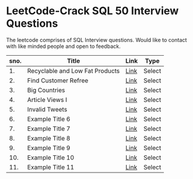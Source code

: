 # LeetCode-Crack SQL 50 Interview Questions

The leetcode comprises of SQL Interview questions. Would like to contact with like minded people and open to feedback.

<table>
  <thead>
    <tr>
      <th>sno.</th>
      <th>Title</th>
      <th>Link</th>
      <th>Type</th>
    </tr>
  </thead>
  <tbody>
    <tr>
      <td>1.</td>
      <td>Recyclable and Low Fat Products</td>
      <td><a href="https://leetcode.com/problems/recyclable-and-low-fat-products/description/?envType=study-plan-v2&envId=top-sql-50">Link</a></td>
      <td>Select</td>
    </tr>
    <!-- Add more rows below -->
    <tr>
      <td>2.</td>
      <td>Find Customer Refree</td>
      <td><a href="https://leetcode.com/problems/find-customer-referee/description/?envType=study-plan-v2&envId=top-sql-50">Link</a></td>
      <td>Select</td>
    </tr>
    <tr>
      <td>3.</td>
      <td>Big Countries</td>
      <td><a href="https://leetcode.com/problems/big-countries/description/?envType=study-plan-v2&envId=top-sql-50">Link</a></td>
      <td>Select</td>
    </tr>
    <tr>
      <td>4.</td>
      <td>Article Views I</td>
      <td><a href="https://leetcode.com/problems/article-views-i/description/?envType=study-plan-v2&envId=top-sql-50">Link</a></td>
      <td>Select</td>
    </tr>
    <tr>
      <td>5.</td>
      <td>Invalid Tweets</td>
      <td><a href="https://leetcode.com/problems/invalid-tweets/description/?envType=study-plan-v2&envId=top-sql-50">Link</a></td>
      <td>Select</td>
    </tr>
    <tr>
      <td>6.</td>
      <td>Example Title 6</td>
      <td><a href="#">Link</a></td>
      <td>Select</td>
    </tr>
    <tr>
      <td>7.</td>
      <td>Example Title 7</td>
      <td><a href="#">Link</a></td>
      <td>Select</td>
    </tr>
    <tr>
      <td>8.</td>
      <td>Example Title 8</td>
      <td><a href="#">Link</a></td>
      <td>Select</td>
    </tr>
    <tr>
      <td>9.</td>
      <td>Example Title 9</td>
      <td><a href="#">Link</a></td>
      <td>Select</td>
    </tr>
    <tr>
      <td>10.</td>
      <td>Example Title 10</td>
      <td><a href="#">Link</a></td>
      <td>Select</td>
    </tr>
    <tr>
      <td>11.</td>
      <td>Example Title 11</td>
      <td><a href="#">Link</a></td>
      <td>Select</td>
    </tr>
  </tbody>
</table>
